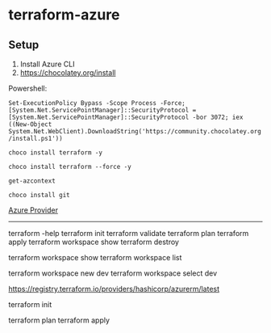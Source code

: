 # terraform-azure
## Setup

1. Install Azure CLI
2. https://chocolatey.org/install

Powershell:

`Set-ExecutionPolicy Bypass -Scope Process -Force; [System.Net.ServicePointManager]::SecurityProtocol = [System.Net.ServicePointManager]::SecurityProtocol -bor 3072; iex ((New-Object System.Net.WebClient).DownloadString('https://community.chocolatey.org/install.ps1'))`

`choco install terraform -y`

`choco install terraform --force -y`

`get-azcontext`

`choco install git`

[Azure Provider](https://registry.terraform.io/providers/hashicorp/azurerm/latest/docs)

----------
terraform -help
terraform init 
terraform validate
terraform plan
terraform apply
terraform workspace show
terraform destroy

terraform workspace show
terraform workspace list

terraform workspace new dev
terraform workspace select dev

https://registry.terraform.io/providers/hashicorp/azurerm/latest

terraform init

terraform plan
terraform apply
